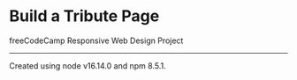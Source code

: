 # Build a Tribute Page

freeCodeCamp Responsive Web Design Project

---

Created using node v16.14.0 and npm 8.5.1.
